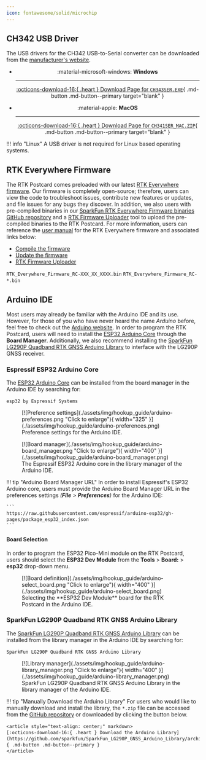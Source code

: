 ```yaml
---
icon: fontawesome/solid/microchip
---
```


## CH342 USB Driver
The USB drivers for the CH342 USB-to-Serial converter can be downloaded from the [manufacturer's website](https://www.wch-ic.com/search?q=CH342&t=downloads).

<div class="grid cards" align="center" markdown>

-   :material-microsoft-windows: **Windows**

	---

	[:octicons-download-16:{ .heart } Download Page for `CH343SER.EXE`](https://www.wch-ic.com/downloads/CH343SER_EXE.html){ .md-button .md-button--primary target="blank" }


-   :material-apple: **MacOS**

	---

	[:octicons-download-16:{ .heart } Download Page for `CH341SER_MAC.ZIP`](https://www.wch-ic.com/downloads/CH34XSER_MAC_ZIP.html){ .md-button .md-button--primary target="blank" }


</div>


!!! info "Linux"
	A USB driver is not required for Linux based operating systems.



## RTK Everywhere Firmware
The RTK Postcard comes preloaded with our latest [RTK Everywhere firmware](https://github.com/sparkfun/SparkFun_RTK_Everywhere_Firmware). Our firmware is completely open-source; therefore, users can view the code to troubleshoot issues, contribute new features or updates, and file issues for any bugs they discover. In addition, we also users with pre-compiled binaries in our [SparkFun RTK Everywhere Firmware binaries GitHub repository](https://github.com/sparkfun/SparkFun_RTK_Everywhere_Firmware_Binaries) and a [RTK Firmware Uploader](https://github.com/sparkfun/SparkFun_RTK_Firmware_Uploader) tool to upload the pre-compiled binaries to the RTK Postcard. For more information, users can reference the [user manual](http://docs.sparkfun.com/SparkFun_RTK_Everywhere_Firmware/) for the RTK Everywhere firmware and associated links below:

- [Compile the firmware](https://docs.sparkfun.com/SparkFun_RTK_Everywhere_Firmware/firmware_compile/)
- [Update the firmware](https://docs.sparkfun.com/SparkFun_RTK_Everywhere_Firmware/firmware_update_esp32/)
- [RTK Firmware Uploader](https://github.com/sparkfun/SparkFun_RTK_Firmware_Uploader)


`RTK_Everywhere_Firmware_RC-XXX_XX_XXXX.bin`
`RTK_Everywhere_Firmware_RC-*.bin`




## Arduino IDE
Most users may already be familiar with the Arduino IDE and its use. However, for those of you who have never heard the name *Arduino* before, feel free to check out the [Arduino website](https://www.arduino.cc/en/Guide/HomePage). In order to program the RTK Postcard, users will need to install the [ESP32 Arduino Core](https://github.com/espressif/arduino-esp32) through the **Board Manager**. Additionally, we also recommend installing the [SparkFun LG290P Quadband RTK GNSS Arduino Library](https://github.com/sparkfun/SparkFun_LG290P_GNSS_Arduino_Library) to interface with the LG290P GNSS receiver.


### Espressif ESP32 Arduino Core
The [ESP32 Arduino Core](https://github.com/espressif/arduino-esp32) can be installed from the board manager in the Arduino IDE by searching for:

	esp32 by Espressif Systems

<div class="grid" markdown>

<div markdown>

<figure markdown>
[![Preference settings](./assets/img/hookup_guide/arduino-preferences.png "Click to enlarge"){ width="325" }](./assets/img/hookup_guide/arduino-preferences.png)
<figcaption markdown>
Preference settings for the Arduino IDE.
</figcaption>
</figure>

</div>


<div markdown>

<figure markdown>
[![Board manager](./assets/img/hookup_guide/arduino-board_manager.png "Click to enlarge"){ width="400" }](./assets/img/hookup_guide/arduino-board_manager.png)
<figcaption markdown>
The Espressif ESP32 Arduino core in the library manager of the Arduino IDE.
</figcaption>
</figure>

</div>

</div>


!!! tip "Arduino Board Manager URL"
	In order to install Espressif's ESP32 Arduino core, users must provide the Arduino Board Manager URL in the preferences settings *(**File** > **Preferences**)* for the Arduino IDE:

	```
	https://raw.githubusercontent.com/espressif/arduino-esp32/gh-pages/package_esp32_index.json
	```


#### Board Selection
In order to program the ESP32 Pico-Mini module on the RTK Postcard, users should select the **ESP32 Dev Module** from the **Tools** > **Board:** > **esp32** drop-down menu.

<figure markdown>
[![Board definition](./assets/img/hookup_guide/arduino-select_board.png "Click to enlarge"){ width="400" }](./assets/img/hookup_guide/arduino-select_board.png)
<figcaption markdown>
Selecting the **ESP32 Dev Module** board for the RTK Postcard in the Arduino IDE.
</figcaption>
</figure>



### SparkFun LG290P Quadband RTK GNSS Arduino Library
The [SparkFun LG290P Quadband RTK GNSS Arduino Library](https://github.com/sparkfun/SparkFun_LG290P_GNSS_Arduino_Library) can be installed from the library manager in the Arduino IDE by searching for:

	SparkFun LG290P Quadband RTK GNSS Arduino Library

<div class="grid" markdown>

<div markdown>

<figure markdown>
[![Library manager](./assets/img/hookup_guide/arduino-library_manager.png "Click to enlarge"){ width="400" }](./assets/img/hookup_guide/arduino-library_manager.png)
<figcaption markdown>
SparkFun LG290P Quadband RTK GNSS Arduino Library in the library manager of the Arduino IDE.
</figcaption>
</figure>

</div>


<div markdown>

!!! tip "Manually Download the Arduino Library"
	For users who would like to manually download and install the library, the `*.zip` file can be accessed from the [GitHub repository](https://github.com/sparkfun/SparkFun_LG290P_GNSS_Arduino_Library) or downloaded by clicking the button below.

	<article style="text-align: center;" markdown>
	[:octicons-download-16:{ .heart } Download the Arduino Library](https://github.com/sparkfun/SparkFun_LG290P_GNSS_Arduino_Library/archive/refs/heads/main.zip){ .md-button .md-button--primary }
	</article>

</div>

</div>
